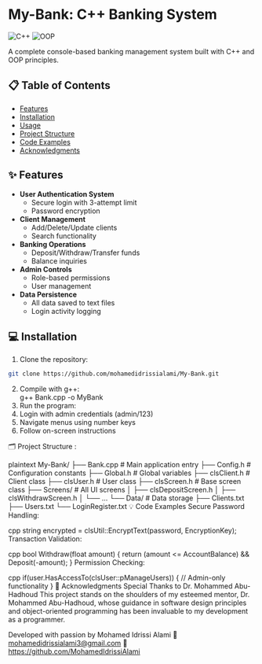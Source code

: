 # My-Bank: C++ Banking System

![C++](https://img.shields.io/badge/C++-17-blue.svg)
![OOP](https://img.shields.io/badge/Object_Oriented-Yes-green.svg)

A complete console-based banking management system built with C++ and OOP principles.

## 📋 Table of Contents
- [Features](#-features)
- [Installation](#-installation)
- [Usage](#-usage)
- [Project Structure](#-project-structure)
- [Code Examples](#-code-examples)
- [Acknowledgments](#-acknowledgments)

## ✨ Features
- **User Authentication System**
  - Secure login with 3-attempt limit
  - Password encryption
- **Client Management**
  - Add/Delete/Update clients
  - Search functionality
- **Banking Operations**
  - Deposit/Withdraw/Transfer funds
  - Balance inquiries
- **Admin Controls**
  - Role-based permissions
  - User management
- **Data Persistence**
  - All data saved to text files
  - Login activity logging

## 💻 Installation
1. Clone the repository:
```bash
git clone https://github.com/mohamedidrissialami/My-Bank.git  
```
2. Compile with g++:  
g++ Bank.cpp -o MyBank  
3. Run the program:  
1. Login with admin credentials (admin/123)
2. Navigate menus using number keys
3. Follow on-screen instructions  

🗂 Project Structure :  


plaintext
My-Bank/
├── Bank.cpp               # Main application entry
├── Config.h               # Configuration constants
├── Global.h               # Global variables
├── clsClient.h            # Client class
├── clsUser.h              # User class
├── clsScreen.h            # Base screen class
├── Screens/               # All UI screens
│   ├── clsDepositScreen.h
│   ├── clsWithdrawScreen.h
│   └── ... 
└── Data/                  # Data storage
    ├── Clients.txt
    ├── Users.txt
    └── LoginRegister.txt
💡 Code Examples
Secure Password Handling:

cpp
string encrypted = clsUtil::EncryptText(password, EncryptionKey);
Transaction Validation:

cpp
bool Withdraw(float amount) {
    return (amount <= AccountBalance) && Deposit(-amount);
}
Permission Checking:

cpp
if(user.HasAccessTo(clsUser::pManageUsers)) {
    // Admin-only functionality
}
🙏 Acknowledgments
Special Thanks to Dr. Mohammed Abu-Hadhoud
This project stands on the shoulders of my esteemed mentor, Dr. Mohammed Abu-Hadhoud, whose guidance in software design principles and object-oriented programming has been invaluable to my development as a programmer. 


Developed with passion by Mohamed Idrissi Alami
📧 mohamedidrissialami3@gmail.com
🔗 https://github.com/MohamedIdrissiAlami
